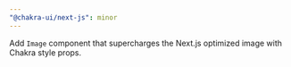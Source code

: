 ```yaml
---
"@chakra-ui/next-js": minor
---
```


Add `Image` component that supercharges the Next.js optimized image with Chakra
style props.
